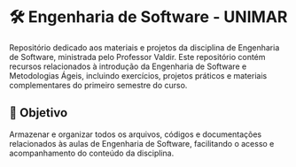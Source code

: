 # 🛠️ Engenharia de Software - UNIMAR 

Repositório dedicado aos materiais e projetos da disciplina de Engenharia de Software, ministrada pelo Professor Valdir. Este repositório contém recursos relacionados à introdução da Engenharia de Software e Metodologias Ágeis, incluindo exercícios, projetos práticos e materiais complementares do primeiro semestre do curso.

## 🎯 Objetivo
Armazenar e organizar todos os arquivos, códigos e documentações relacionados às aulas de Engenharia de Software, facilitando o acesso e acompanhamento do conteúdo da disciplina.
